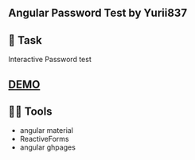 ## Angular Password Test by Yurii837

##  🚀 Task
  Interactive Password test

##   [DEMO](https://yurii837.github.io/password-test/)


## 👩‍💻 Tools
  - angular material
  - ReactiveForms
  - angular ghpages
